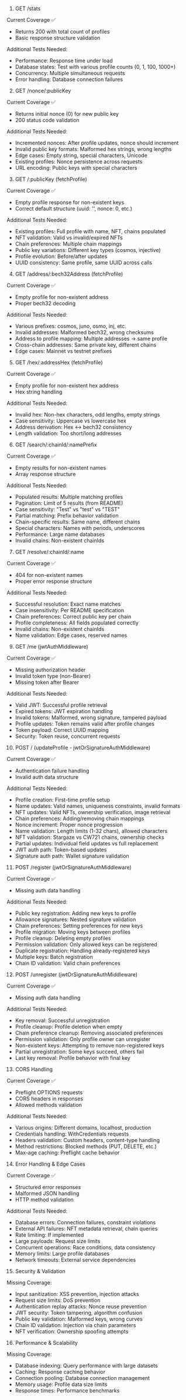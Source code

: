 1.  GET /stats

Current Coverage ✅

- Returns 200 with total count of profiles
- Basic response structure validation

Additional Tests Needed:

- Performance: Response time under load
- Database states: Test with various profile counts (0, 1, 100, 1000+)
- Concurrency: Multiple simultaneous requests
- Error handling: Database connection failures

2. GET /nonce/:publicKey

Current Coverage ✅

- Returns initial nonce (0) for new public key
- 200 status code validation

Additional Tests Needed:

- Incremented nonces: After profile updates, nonce should increment
- Invalid public key formats: Malformed hex strings, wrong lengths
- Edge cases: Empty string, special characters, Unicode
- Existing profiles: Nonce persistence across requests
- URL encoding: Public keys with special characters

3. GET /:publicKey (fetchProfile)

Current Coverage ✅

- Empty profile response for non-existent keys
- Correct default structure (uuid: '', nonce: 0, etc.)

Additional Tests Needed:

- Existing profiles: Full profile with name, NFT, chains populated
- NFT validation: Valid vs invalid/expired NFTs
- Chain preferences: Multiple chain mappings
- Public key variations: Different key types (cosmos, injective)
- Profile evolution: Before/after updates
- UUID consistency: Same profile, same UUID across calls

4. GET /address/:bech32Address (fetchProfile)

Current Coverage ✅

- Empty profile for non-existent address
- Proper bech32 decoding

Additional Tests Needed:

- Various prefixes: cosmos, juno, osmo, inj, etc.
- Invalid addresses: Malformed bech32, wrong checksums
- Address to profile mapping: Multiple addresses → same profile
- Cross-chain addresses: Same private key, different chains
- Edge cases: Mainnet vs testnet prefixes

5. GET /hex/:addressHex (fetchProfile)

Current Coverage ✅

- Empty profile for non-existent hex address
- Hex string handling

Additional Tests Needed:

- Invalid hex: Non-hex characters, odd lengths, empty strings
- Case sensitivity: Uppercase vs lowercase hex
- Address derivation: Hex ↔ bech32 consistency
- Length validation: Too short/long addresses

6. GET /search/:chainId/:namePrefix

Current Coverage ✅

- Empty results for non-existent names
- Array response structure

Additional Tests Needed:

- Populated results: Multiple matching profiles
- Pagination: Limit of 5 results (from README)
- Case sensitivity: "Test" vs "test" vs "TEST"
- Partial matching: Prefix behavior validation
- Chain-specific results: Same name, different chains
- Special characters: Names with periods, underscores
- Performance: Large name databases
- Invalid chains: Non-existent chainIds

7. GET /resolve/:chainId/:name

Current Coverage ✅

- 404 for non-existent names
- Proper error response structure

Additional Tests Needed:

- Successful resolution: Exact name matches
- Case insensitivity: Per README specification
- Chain preferences: Correct public key per chain
- Profile completeness: All fields populated correctly
- Invalid chains: Non-existent chainIds
- Name validation: Edge cases, reserved names

9. GET /me (jwtAuthMiddleware)

Current Coverage ✅

- Missing authorization header
- Invalid token type (non-Bearer)
- Missing token after Bearer

Additional Tests Needed:

- Valid JWT: Successful profile retrieval
- Expired tokens: JWT expiration handling
- Invalid tokens: Malformed, wrong signature, tampered payload
- Profile updates: Token remains valid after profile changes
- Token payload: Correct UUID mapping
- Security: Token reuse, concurrent requests

10. POST / (updateProfile - jwtOrSignatureAuthMiddleware)

Current Coverage ✅

- Authentication failure handling
- Invalid auth data structure

Additional Tests Needed:

- Profile creation: First-time profile setup
- Name updates: Valid names, uniqueness constraints, invalid formats
- NFT updates: Valid NFTs, ownership verification, image retrieval
- Chain preferences: Adding/removing chain mappings
- Nonce increment: Proper nonce progression
- Name validation: Length limits (1-32 chars), allowed characters
- NFT validation: Stargaze vs CW721 chains, ownership checks
- Partial updates: Individual field updates vs full replacement
- JWT auth path: Token-based updates
- Signature auth path: Wallet signature validation

11. POST /register (jwtOrSignatureAuthMiddleware)

Current Coverage ✅

- Missing auth data handling

Additional Tests Needed:

- Public key registration: Adding new keys to profile
- Allowance signatures: Nested signature validation
- Chain preferences: Setting preferences for new keys
- Profile migration: Moving keys between profiles
- Profile cleanup: Deleting empty profiles
- Permission validation: Only allowed keys can be registered
- Duplicate registration: Handling already-registered keys
- Multiple keys: Batch registration
- Chain ID validation: Valid chain preferences

12. POST /unregister (jwtOrSignatureAuthMiddleware)

Current Coverage ✅

- Missing auth data handling

Additional Tests Needed:

- Key removal: Successful unregistration
- Profile cleanup: Profile deletion when empty
- Chain preference cleanup: Removing associated preferences
- Permission validation: Only profile owner can unregister
- Non-existent keys: Attempting to remove non-registered keys
- Partial unregistration: Some keys succeed, others fail
- Last key removal: Profile behavior with final key

13. CORS Handling

Current Coverage ✅

- Preflight OPTIONS requests
- CORS headers in responses
- Allowed methods validation

Additional Tests Needed:

- Various origins: Different domains, localhost, production
- Credentials handling: WithCredentials requests
- Headers validation: Custom headers, content-type handling
- Method restrictions: Blocked methods (PUT, DELETE, etc.)
- Max-age caching: Preflight cache behavior

14. Error Handling & Edge Cases

Current Coverage ✅

- Structured error responses
- Malformed JSON handling
- HTTP method validation

Additional Tests Needed:

- Database errors: Connection failures, constraint violations
- External API failures: NFT metadata retrieval, chain queries
- Rate limiting: If implemented
- Large payloads: Request size limits
- Concurrent operations: Race conditions, data consistency
- Memory limits: Large profile databases
- Network timeouts: External service dependencies

15. Security & Validation

Missing Coverage:

- Input sanitization: XSS prevention, injection attacks
- Request size limits: DoS prevention
- Authentication replay attacks: Nonce reuse prevention
- JWT security: Token tampering, algorithm confusion
- Public key validation: Malformed keys, wrong curves
- Chain ID validation: Injection via chain parameters
- NFT verification: Ownership spoofing attempts

16. Performance & Scalability

Missing Coverage:

- Database indexing: Query performance with large datasets
- Caching: Response caching behavior
- Connection pooling: Database connection management
- Memory usage: Profile data size limits
- Response times: Performance benchmarks
